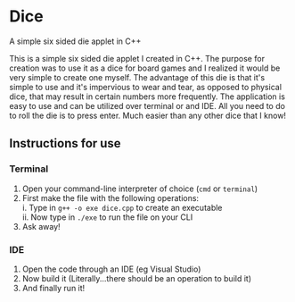 # Dice
A simple six sided die applet in C++

This is a simple six sided die applet I created in C++. The purpose for creation was to use it as a dice for board games and I realized it would be very simple to create one myself. The advantage of this die is that it's simple to use and it's impervious to wear and tear, as opposed to physical dice, that may result in certain numbers more frequently. The application is easy to use and can be utilized over terminal or and IDE. All you need to do to roll the die is to press enter. Much easier than any other dice that I know!

## Instructions for use

### Terminal
1. Open your command-line interpreter of choice (`cmd` or `terminal`)
2. First make the file with the following operations:  
  i. Type in `g++ -o exe dice.cpp` to create an executable  
  ii. Now type in `./exe` to run the file on your CLI
3. Ask away!

### IDE
1) Open the code through an IDE (eg Visual Studio)
2) Now build it (Literally...there should be an operation to build it)
3) And finally run it!
